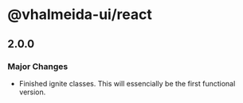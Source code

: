 # @vhalmeida-ui/react

## 2.0.0

### Major Changes

- Finished ignite classes. This will essencially be the first functional version.
